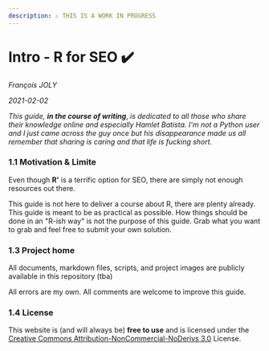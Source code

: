 ```yaml
---
description: ⚠️ THIS IS A WORK IN PROGRESS
---
```


# Intro - R for SEO ✔️

_François JOLY_

_2021-02-02_

_This guide, **in the course of writing**_, _is dedicated to all those who share their knowledge online and especially Hamlet Batista. I'm not a  Python user and I just came across the guy once but his disappearance made us all remember that sharing is caring and that life is fucking short._

### 1.1 Motivation & Limite

Even though **R'**  is a terrific option for SEO, there are simply not enough resources out there. 

This guide is not here to deliver a course about R, there are plenty already. This guide is meant to be as practical as possible. How things should be done in an "R-ish way" is not the purpose of this guide. Grab what you want to grab and feel free to submit your own solution.

### 1.3 Project home

All documents, markdown files, scripts, and project images are publicly available in this repository \(tba\)

All errors are my own. All comments are welcome to improve this guide.

### 1.4 License

This website is \(and will always be\) **free to use** and is licensed under the [Creative Commons Attribution-NonCommercial-NoDerivs 3.0](http://creativecommons.org/licenses/by-nc-nd/3.0/us/) License.

